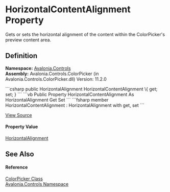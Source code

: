 # HorizontalContentAlignment Property


Gets or sets the horizontal alignment of the content within the ColorPicker's preview content area.



## Definition
**Namespace:** <a href="N_Avalonia_Controls">Avalonia.Controls</a>  
**Assembly:** Avalonia.Controls.ColorPicker (in Avalonia.Controls.ColorPicker.dll) Version: 11.2.0

<Tabs groupId="api-code-preview">
<TabItem value="csharp" label="C#">
```csharp
public HorizontalAlignment HorizontalContentAlignment \{ get; set; }
```
</TabItem>
<TabItem value="vb" label="VB">
```vb
Public Property HorizontalContentAlignment As HorizontalAlignment
	Get
	Set
```
</TabItem>
<TabItem value="fsharp" label="F#">
```fsharp
member HorizontalContentAlignment : HorizontalAlignment with get, set
```
</TabItem>
</Tabs>



<a href="https://github.com/AvaloniaUI/Avalonia/tree/master/src/Avalonia.Controls.ColorPicker/ColorPicker/ColorPicker.cs#L74" title="View the source code">View Source</a>



#### Property Value
<a href="T_Avalonia_Layout_HorizontalAlignment">HorizontalAlignment</a>

## See Also


#### Reference
<a href="T_Avalonia_Controls_ColorPicker">ColorPicker Class</a>  
<a href="N_Avalonia_Controls">Avalonia.Controls Namespace</a>  
